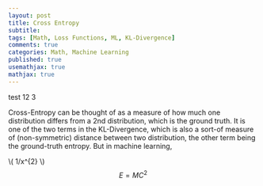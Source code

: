 ```yaml
---
layout: post
title: Cross Entropy
subtitle: 
tags: [Math, Loss Functions, ML, KL-Divergence]
comments: true
categories: Math, Machine Learning
published: true
usemathjax: true
mathjax: true
---
```



test 12 3

Cross-Entropy can be thought of as a measure of how much one distribution differs from a 2nd distribution, which is the ground truth. It is one of the two terms in the KL-Divergence, which is also a sort-of measure of (non-symmetric) distance between two distribution, the other term being the ground-truth entropy. But in machine learning, 


\\( 1/x^{2} \\)
$$E=MC^2$$